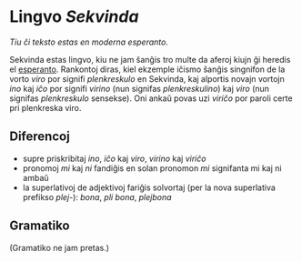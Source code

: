 # Lingvo _Sekvinda_

_Tiu ĉi teksto estas en moderna esperanto._

Sekvinda estas lingvo, kiu ne jam ŝanĝis tro multe da aferoj kiujn ĝi heredis el [esperanto](../esperanto/esperanto.md). Rankontoj diras, kiel ekzemple iĉismo ŝanĝis singnifon de la vorto _viro_ por signifi _plenkreskulo_ en Sekvinda, kaj alportis novajn vortojn _ino_ kaj _iĉo_ por signifi _virino_ (nun signifas _plenkreskulino_) kaj _viro_ (nun signifas _plenkreskulo_ sensekse). Oni ankaŭ povas uzi _viriĉo_ por paroli certe pri plenkreska viro.


## Diferencoj

- supre priskribitaj _ino_, _iĉo_ kaj _viro_, _virino_ kaj _viriĉo_
- pronomoj _mi_ kaj _ni_ fandiĝis en solan pronomon _mi_ signifanta mi kaj ni ambaŭ
- la superlativoj de adjektivoj fariĝis solvortaj (per la nova superlativa prefikso _plej-_): _bona_, _pli bona_, _plejbona_

## Gramatiko

(Gramatiko ne jam pretas.)

